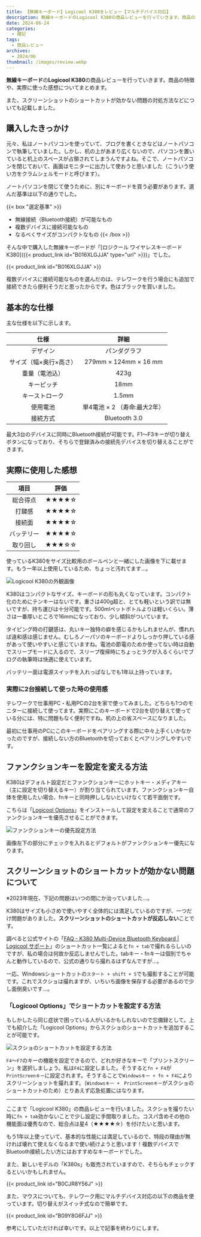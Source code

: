```yaml
---
title: 【無線キーボード】Logicool K380をレビュー【マルチデバイス対応】
description: 無線キーボードのLogicool K380の商品レビューを行っていきます。商品の特徴や、実際に使った感想についてまとめます。
date: 2024-06-24
categories: 
  - 雑記
tags: 
  - 商品レビュー
archives: 
  - 2024/06
thumbnail: /images/review.webp
---
```


**無線キーボード**の**Logicool K380**の商品レビューを行っていきます。商品の特徴や、実際に使った感想についてまとめます。

<!--more-->

また、スクリーンショットのショートカットが効かない問題の対処方法などについても記載しました。

## 購入したきっかけ

元々、私はノートパソコンを使っていて、ブログを書くときなどはノートパソコンで執筆していました。しかし、机の上があまり広くないので、パソコンを置いていると机上のスペースが占領されてしまうんですよね。そこで、ノートパソコンを閉じておいて、画面はモニターに出力して使おうと思いました（こういう使い方をクラムシェルモードと呼びます）。

ノートパソコンを閉じて使うために、別にキーボードを買う必要があります。選んだ基準は以下の通りでした。

{{< box "選定基準" >}}
* 無線接続（Bluetooth接続）が可能なもの
* 複数デバイスに接続可能なもの
* なるべくサイズがコンパクトなもの
{{< /box >}}

そんな中で購入した無線キーボードが「[ロジクール ワイヤレスキーボード K380]({{< product_link id="B016XLGJJA" type="url" >}})」でした。

{{< product_link id="B016XLGJJA" >}}

複数デバイスに接続可能なものを選んだのは、テレワークを行う場合にも追加で接続できたら便利そうだと思ったからです。色はブラックを買いました。

## 基本的な仕様

主な仕様を以下に示します。

|仕様|詳細|
| :---: | :---: |
|デザイン|パンダグラフ|
|サイズ（幅×奥行×高さ）|279mm × 124mm × 16 mm|
|重量（電池込）|423g|
|キーピッチ|18mm|
|キーストローク|1.5mm|
|使用電池|単4電池 × 2 （寿命:最大2年）|
|接続方式|Bluetooth 3.0|

最大3台のデバイスに同時にBluetooth接続が可能です。F1～F3キーが切り替えボタンになっており、そちらで登録済みの接続先デバイスを切り替えることができます。

## 実際に使用した感想

|項目|評価|
| :---: | :---: |
|総合得点|★★★★☆|
|打鍵感|★★★★☆|
|接続面|★★★★☆|
|バッテリー|★★★★☆|
|取り回し|★★★☆☆|

使っているK380をサイズ比較用のボールペンと一緒にした画像を下に載せます。もう一年以上使用しているため、ちょっと汚れてます…。

![Logicool K380の外観画像](/images/product-review-logicool-k380-01.jpg)

K380はコンパクトなサイズ、キーボードの形も丸くなっています。コンパクト化のためにテンキーはないです。重さは400g超と、とても軽いという訳では無いですが、持ち運びは十分可能です。500mlペットボトルよりは軽いくらい。薄さは一番厚いところで16mmになっており、少し傾斜がついています。

タイピング時の打鍵感は、丸いキー独特の癖を感じるかもしれませんが、慣れれば違和感は感じません。むしろノーパソのキーボードよりしっかり押している感があって使いやすいと感じていますね。電池の節電のためか使ってない時は自動でスリープモードに入るので、スリープ復帰時にちょっとラグが入るくらいでブログの執筆時は快適に使えています。

バッテリー面は電源スイッチを入れっぱなしでも1年以上持っています。

### 実際に2台接続して使った時の使用感

テレワークで仕事用PC・私用PCの2台を家で使ってみました。どちらも1つのモニターに接続して使ってます。実際にこのキーボードで2台を切り替えて使っている分には、特に問題もなく便利ですね。机の上の省スペースになりました。

最初に仕事用のPCにこのキーボードをペアリングする際に中々上手くいかなかったのですが、接続しない方のBluetoothを切っておくとペアリングしやすいです。

## ファンクションキーを設定を変える方法

K380はデフォルト設定だとファンクションキーにホットキー・メディアキー（主に設定を切り替えるキー）が割り当てられています。ファンクションキー自体を使用したい場合、fnキーと同時押ししないといけなくて若干面倒です。

こちらは「[Logicool Options](https://www.logicool.co.jp/ja-jp/software/options.html)」をインストールして設定を変えることで通常のファンクションキーを優先させることができます。

![ファンクションキーの優先設定方法](/images/product-review-logicool-k380-02.jpg)

画像左下の部分にチェックを入れるとデフォルトがファンクションキー優先になります。

## スクリーンショットのショートカットが効かない問題について

※2023年現在、下記の問題はいつの間にか治っていました…。

K380はサイズも小さめで使いやすく全体的には満足しているのですが、一つだけ問題がありました。**スクリーンショットのショートカットが反応しない**ことです。

調べると公式サイトの「[FAQ - K380 Multi-Device Bluetooth Keyboard | Logicool サポート](https://support.logi.com/hc/ja/articles/360025182594-FAQ-K380-Multi-Device-Bluetooth-Keyboard)」のショートカット一覧によると`fn + tab`で撮れるらしいのですが、私の場合は何故か反応しませんでした。tabキー・fnキーは個別でちゃんと動作しているので、公式の通りなら撮れるはずなんですが…。

一応、Windowsショートカットの`スタート + shift + S`でも撮影することが可能です。これでスクショは撮れますが、いちいち画像を保存する必要があるので少し面倒臭いです…。

### 「Logicool Options」でショートカットを設定する方法

もしかしたら同じ症状で困っている人がいるかもしれないので忘備録として。上でも紹介した「Logicool Options」からスクショのショートカットを追加することが可能です。

![スクショのショートカットを設定する方法](/images/product-review-logicool-k380-03.jpg)

`F4`～`F7`のキーの機能を設定できるので、どれか好きなキーで「プリントスクリーン」を選択しましょう。私は`F4`に設定しました。そうすると`fn + F4`が`PrintScreenキー`に設定されます。そうすることで`Windowsキー + fn + F4`によりスクリーンショットを撮れます。（`Windowsキー +　PrintScreenキー`がスクショのショートカットのため）とりあえず応急処置にはなります。

* * *

ここまで「Logicool K380」の商品レビューを行いました。スクショを撮りたい時に`fn + tab`効かないことで少し設定に手間取りました。コスパ含めその他の機能面は優秀なので、総合点は星4（★★★★☆）を付けたいと思います。

もう1年以上使っていて、基本的な性能には満足しているので、特段の理由が無ければ壊れて使えなくなるまで使い続けようと思います！複数デバイスでBluetooth接続したい方にはおすすめなキーボードでした。

また、新しいモデルの「K380s」も販売されていますので、そちらもチェックするといいかもしれません。

{{< product_link id="B0CJR8Y56J" >}}

また、マウスについても、テレワーク用にマルチデバイス対応の以下の商品を使っています。切り替えがスイッチ式なので簡単です。

{{< product_link id="B09Y8G6FJJ" >}}

参考にしていただければ幸いです。以上で記事を終わりにします。